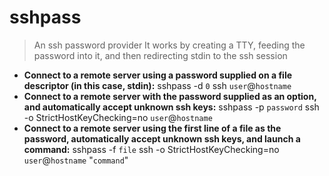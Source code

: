 # sshpass
> An ssh password provider
> It works by creating a TTY, feeding the password into it, and then redirecting stdin to the ssh session
- **Connect to a remote server using a password supplied on a file descriptor (in this case, stdin):**
sshpass -d `0` ssh `user`@`hostname`
- **Connect to a remote server with the password supplied as an option, and automatically accept unknown ssh keys:**
sshpass -p `password` ssh -o StrictHostKeyChecking=no `user`@`hostname`
- **Connect to a remote server using the first line of a file as the password, automatically accept unknown ssh keys, and launch a command:**
sshpass -f `file` ssh -o StrictHostKeyChecking=no `user`@`hostname` "`command`"
